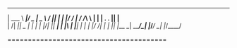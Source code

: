 ______ _____  ___ _________  ___ _____ 
| ___ \  ___|/ _ \|  _  \  \/  ||  ___|
| |_/ / |__ / /_\ \ | | | .  . || |__  
|    /|  __||  _  | | | | |\/| ||  __| 
| |\ \| |___| | | | |/ /| |  | || |___ 
\_| \_\____/\_| |_/___/ \_|  |_/\____/ 
                                       
=======================================